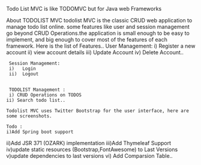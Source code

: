 Todo List MVC is like TODOMVC but for Java web Frameworks 

About TODOLIST MVC
todolist MVC is the classic CRUD web application to manage todo list online. 
some features like user and session management go beyond CRUD Operations.the application is small enough to be easy to implement,
and big enough to cover most of the features of each framework. Here is the list of Features..
     User Management:
     i)     Register a new account
     ii)    view account details
     iii)   Update Account 
     iv)    Delete Account..
     
     Session Management: 
     i)   Login 
     ii)  Logout
     
     
     TODOLIST Management :
     i) CRUD Operations on TODOS
    ii) Search todo list..
    
    Todolist MVC uses Twitter Bootstrap for the user interface, here are some screenshots. 
    
    Todo :
    i)Add Spring boot support
   ii)Add JSR 371 (OZARK) implementation
  iii)Add Thymeleaf Support
  iv)update static resources (Bootstrap,FontAwesome) to Last Versions
  v)update dependencies to last  versions 
  vi) Add Comparsion Table..
     
     
     
     

